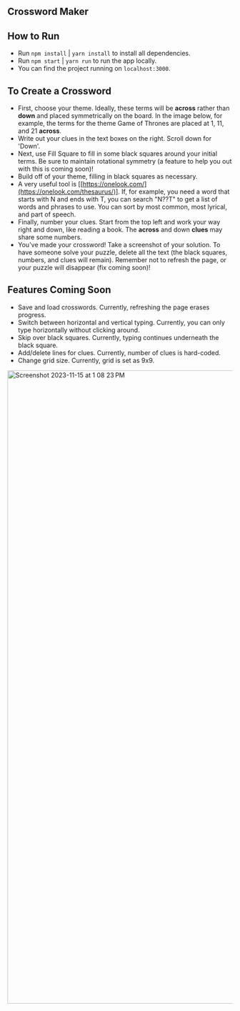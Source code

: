 ## Crossword Maker

## How to Run
 - Run `npm install` | `yarn install` to install all dependencies.
 - Run `npm start`   | `yarn run` to run the app locally.
 - You can find the project running on `localhost:3000`.

## To Create a Crossword
 - First, choose your theme. Ideally, these terms will be **across** rather than **down** and placed symmetrically on the board. In the image below, for example, the terms for the theme Game of Thrones are placed at 1, 11, and 21 **across**.
 - Write out your clues in the text boxes on the right. Scroll down for 'Down'.
 - Next, use Fill Square to fill in some black squares around your initial terms. Be sure to maintain rotational symmetry (a feature to help you out with this is coming soon)!
 - Build off of your theme, filling in black squares as necessary.
 - A very useful tool is [[https://onelook.com/](https://onelook.com/thesaurus/)]. If, for example, you need a word that starts with N and ends with T, you can search "N??T" to get a list of words and phrases to use. You can sort by most common, most lyrical, and part of speech.
 - Finally, number your clues. Start from the top left and work your way right and down, like reading a book. The **across** and down **clues** may share some numbers.
 - You've made your crossword! Take a screenshot of your solution. To have someone solve your puzzle, delete all the text (the black squares, numbers, and clues will remain). Remember not to refresh the page, or your puzzle will disappear (fix coming soon)!

## Features Coming Soon
- Save and load crosswords. Currently, refreshing the page erases progress.
- Switch between horizontal and vertical typing. Currently, you can only type horizontally without clicking around.
- Skip over black squares. Currently, typing continues underneath the black square.
- Add/delete lines for clues. Currently, number of clues is hard-coded.
- Change grid size. Currently, grid is set as 9x9.

<img width="1418" alt="Screenshot 2023-11-15 at 1 08 23 PM" src="https://github.com/caitlinhenning/crossword-maker/assets/91512183/0ffe5e13-f189-47f7-8cf5-24d4a267cd92">
